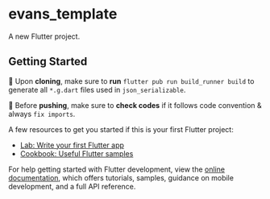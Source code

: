 # evans_template

A new Flutter project.

## Getting Started

🤖 Upon **cloning**, make sure to **run** ```flutter pub run build_runner build``` to generate all `*.g.dart` files used in `json_serializable`.

🤖 Before **pushing**, make sure to **check codes** if it follows code convention & always `fix imports`.

A few resources to get you started if this is your first Flutter project:

- [Lab: Write your first Flutter app](https://docs.flutter.dev/get-started/codelab)
- [Cookbook: Useful Flutter samples](https://docs.flutter.dev/cookbook)

For help getting started with Flutter development, view the
[online documentation](https://docs.flutter.dev/), which offers tutorials,
samples, guidance on mobile development, and a full API reference.
